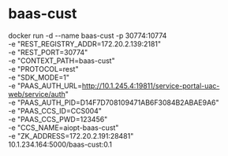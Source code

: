 # baas-cust
docker run -d --name baas-cust -p 30774:10774 \
-e "REST_REGISTRY_ADDR=172.20.2.139:2181" \
-e "REST_PORT=30774" \
-e "CONTEXT_PATH=baas-cust" \
-e "PROTOCOL=rest" \
-e "SDK_MODE=1" \
-e "PAAS_AUTH_URL=http://10.1.245.4:19811/service-portal-uac-web/service/auth" \
-e "PAAS_AUTH_PID=D14F7D708109471AB6F3084B2ABAE9A6" \
-e "PAAS_CCS_ID=CCS004" \
-e "PAAS_CCS_PWD=123456" \
-e "CCS_NAME=aiopt-baas-cust" \
-e "ZK_ADDRESS=172.20.2.191:28481" \
10.1.234.164:5000/baas-cust:0.1 
